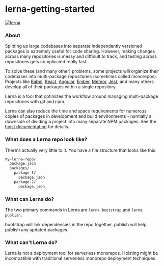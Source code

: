 # lerna-getting-started

[![lerna](https://img.shields.io/badge/maintained%20with-lerna-cc00ff.svg)](https://lerna.js.org/)


### About

Splitting up large codebases into separate independently versioned packages is extremely useful for code sharing. However, making changes across many repositories is messy and difficult to track, and testing across repositories gets complicated really fast.

To solve these (and many other) problems, some projects will organize their codebases into multi-package repositories (sometimes called monorepos). Projects like [Babel](https://github.com/babel/babel/tree/master/packages), [React](https://github.com/facebook/react/tree/master/packages), [Angular](https://github.com/angular/angular/tree/master/modules),
[Ember](https://github.com/emberjs/ember.js/tree/master/packages), [Meteor](https://github.com/meteor/meteor/tree/devel/packages), [Jest](https://github.com/facebook/jest/tree/master/packages), and many others develop all of their packages within a single repository.

Lerna is a tool that optimizes the workflow around managing multi-package repositories with git and npm.

Lerna can also reduce the time and space requirements for numerous copies of packages in development and build environments - normally a downside of dividing a project into many separate NPM packages. See the [hoist documentation](https://github.com/lerna/lerna/blob/master/doc/hoist.md) for details.

### What does a Lerna repo look like?
There's actually very little to it. You have a file structure that looks like this:

```sh
my-lerna-repo/
  package.json
  packages/
    package-1/
      package.json
    package-2/
      package.json
```

### What can Lerna do?
The two primary commands in Lerna are ``lerna bootstrap`` and ``lerna publish``.

bootstrap will link dependencies in the repo together. publish will help publish any updated packages.

### What can't Lerna do?
Lerna is not a deployment tool for serverless monorepos. Hoisting might be incompatible with traditional serverless monorepo deployment techniques.
